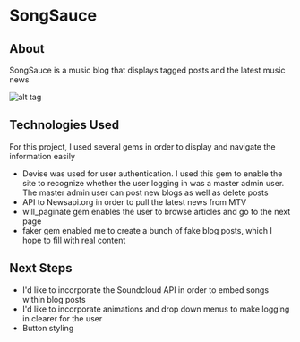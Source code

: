 # SongSauce

## About
SongSauce is a music blog that displays tagged posts and the latest music news

![alt tag](http://res.cloudinary.com/dtk22y6kq/image/upload/v1492019423/Screen_Shot_2017-04-12_at_10.48.29_AM_fpihlm.png)

## Technologies Used
For this project, I used several gems in order to display and navigate the information easily  

* Devise was used for user authentication. I used this gem to enable the site to recognize whether the user logging in was a master admin user. The master admin user can post new blogs as well as delete posts
* API to Newsapi.org in order to pull the latest news from MTV
* will_paginate gem enables the user to browse articles and go to the next page
* faker gem enabled me to create a bunch of fake blog posts, which I hope to fill with real content

## Next Steps
* I'd like to incorporate the Soundcloud API in order to embed songs within blog posts
* I'd like to incorporate animations and drop down menus to make logging in clearer for the user
* Button styling

